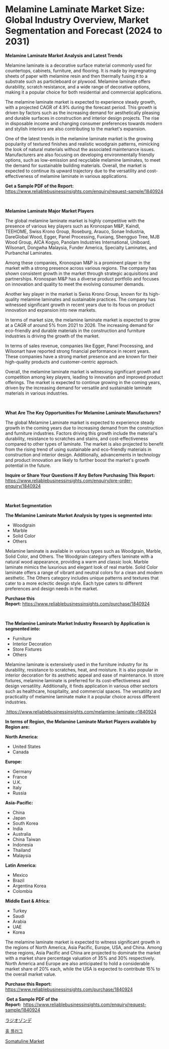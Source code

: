 <p><h1>Melamine Laminate Market Size: Global Industry Overview, Market Segmentation and Forecast (2024 to 2031)</h1></p><p><strong>Melamine Laminate Market Analysis and Latest Trends</strong></p>
<p><p>Melamine laminate is a decorative surface material commonly used for countertops, cabinets, furniture, and flooring. It is made by impregnating sheets of paper with melamine resin and then thermally fusing it to a substrate such as particleboard or plywood. Melamine laminate offers durability, scratch resistance, and a wide range of decorative options, making it a popular choice for both residential and commercial applications.</p><p>The melamine laminate market is expected to experience steady growth, with a projected CAGR of 4.9% during the forecast period. This growth is driven by factors such as the increasing demand for aesthetically pleasing and durable surfaces in construction and interior design projects. The rise in disposable income and changing consumer preferences towards modern and stylish interiors are also contributing to the market's expansion.</p><p>One of the latest trends in the melamine laminate market is the growing popularity of textured finishes and realistic woodgrain patterns, mimicking the look of natural materials without the associated maintenance issues. Manufacturers are also focusing on developing environmentally friendly options, such as low-emission and recyclable melamine laminates, to meet the demand for sustainable building materials. Overall, the market is expected to continue its upward trajectory due to the versatility and cost-effectiveness of melamine laminate in various applications.</p></p>
<p><strong>Get a Sample PDF of the Report:&nbsp;</strong> <a href="https://www.reliablebusinessinsights.com/enquiry/request-sample/1840924">https://www.reliablebusinessinsights.com/enquiry/request-sample/1840924</a></p>
<p>&nbsp;</p>
<p><strong>Melamine Laminate Major Market Players</strong></p>
<p><p>The global melamine laminate market is highly competitive with the presence of various key players such as Kronospan M&P, Kaindl, TEEHOME, Swiss Krono Group, Roseburg, Arauco, Sonae Industria, DareGlobal Wood, Egger, Panel Processing, Fuxiang, Shengguo Tree, MJB Wood Group, AICA Kogyo, Panolam Industries International, Uniboard, Wilsonart, Dongwha Malaysia, Funder America, Specialty Laminates, and Purbanchal Laminates.</p><p>Among these companies, Kronospan M&P is a prominent player in the market with a strong presence across various regions. The company has shown consistent growth in the market through strategic acquisitions and partnerships. Kronospan M&P has a diverse product portfolio and focuses on innovation and quality to meet the evolving consumer demands.</p><p>Another key player in the market is Swiss Krono Group, known for its high-quality melamine laminates and sustainable practices. The company has witnessed significant growth in recent years due to its focus on product innovation and expansion into new markets.</p><p>In terms of market size, the melamine laminate market is expected to grow at a CAGR of around 5% from 2021 to 2026. The increasing demand for eco-friendly and durable materials in the construction and furniture industries is driving the growth of the market.</p><p>In terms of sales revenue, companies like Egger, Panel Processing, and Wilsonart have reported strong financial performance in recent years. These companies have a strong market presence and are known for their high-quality products and customer-centric approach.</p><p>Overall, the melamine laminate market is witnessing significant growth and competition among key players, leading to innovation and improved product offerings. The market is expected to continue growing in the coming years, driven by the increasing demand for versatile and sustainable laminate materials in various industries.</p></p>
<p>&nbsp;</p>
<p><strong>What Are The Key Opportunities For Melamine Laminate Manufacturers?</strong></p>
<p><p>The global Melamine Laminate market is expected to experience steady growth in the coming years due to increasing demand from the construction and furniture industries. Factors driving this growth include the material's durability, resistance to scratches and stains, and cost-effectiveness compared to other types of laminate. The market is also projected to benefit from the rising trend of using sustainable and eco-friendly materials in construction and interior design. Additionally, advancements in technology and product innovation are likely to further boost the market's growth potential in the future.</p></p>
<p><strong>Inquire or Share Your Questions If Any Before Purchasing This Report:</strong> <a href="https://www.reliablebusinessinsights.com/enquiry/pre-order-enquiry/1840924">https://www.reliablebusinessinsights.com/enquiry/pre-order-enquiry/1840924</a></p>
<p>&nbsp;</p>
<p><strong>Market Segmentation</strong></p>
<p><strong>The Melamine Laminate Market Analysis by types is segmented into:</strong></p>
<p><ul><li>Woodgrain</li><li>Marble</li><li>Solid Color</li><li>Others</li></ul></p>
<p><p>Melamine laminate is available in various types such as Woodgrain, Marble, Solid Color, and Others. The Woodgrain category offers laminate with a natural wood appearance, providing a warm and classic look. Marble laminate mimics the luxurious and elegant look of real marble. Solid Color laminate offers a range of vibrant and neutral colors for a clean and modern aesthetic. The Others category includes unique patterns and textures that cater to a more eclectic design style. Each type caters to different preferences and design needs in the market.</p></p>
<p><strong>Purchase this Report:&nbsp;</strong><a href="https://www.reliablebusinessinsights.com/purchase/1840924">https://www.reliablebusinessinsights.com/purchase/1840924</a></p>
<p>&nbsp;</p>
<p><strong>The Melamine Laminate Market Industry Research by Application is segmented into:</strong></p>
<p><ul><li>Furniture</li><li>Interior Decoration</li><li>Store Fixtures</li><li>Others</li></ul></p>
<p><p>Melamine laminate is extensively used in the furniture industry for its durability, resistance to scratches, heat, and moisture. It is also popular in interior decoration for its aesthetic appeal and ease of maintenance. In store fixtures, melamine laminate is preferred for its cost-effectiveness and design versatility. Additionally, it finds application in various other sectors such as healthcare, hospitality, and commercial spaces. The versatility and practicality of melamine laminate make it a popular choice across different industries.</p></p>
<p><a href="https://www.reliablebusinessinsights.com/melamine-laminate-r1840924">&nbsp;https://www.reliablebusinessinsights.com/melamine-laminate-r1840924</a></p>
<p><strong>In terms of Region, the Melamine Laminate Market Players available by Region are:</strong></p>
<p>
    <p> <strong> North America: </strong>
        <ul>
            <li>United States</li>
            <li>Canada</li>
        </ul>
        </p> 
    <p> <strong> Europe: </strong>
        <ul>
            <li>Germany</li>
            <li>France</li>
            <li>U.K.</li>
            <li>Italy</li>
            <li>Russia</li>
        </ul>
        </p> 
    <p> <strong> Asia-Pacific: </strong>
        <ul>
            <li>China</li>
            <li>Japan</li>
            <li>South Korea</li>
            <li>India</li>
            <li>Australia</li>
            <li>China Taiwan</li>
            <li>Indonesia</li>
            <li>Thailand</li>
            <li>Malaysia</li>
        </ul>
        </p> 
    <p> <strong> Latin America: </strong>
        <ul>
            <li>Mexico</li>
            <li>Brazil</li>
            <li>Argentina Korea</li>
            <li>Colombia</li>
        </ul>
        </p> 
    <p> <strong> Middle East & Africa: </strong>
        <ul>
            <li>Turkey</li>
            <li>Saudi</li>
            <li>Arabia</li>
            <li>UAE</li>
            <li>Korea</li>
        </ul>
    </p>
    </p>
<p><p>The melamine laminate market is expected to witness significant growth in the regions of North America, Asia Pacific, Europe, USA, and China. Among these regions, Asia Pacific and China are projected to dominate the market with a market share percentage valuation of 35% and 30% respectively. North America and Europe are also anticipated to hold a considerable market share of 20% each, while the USA is expected to contribute 15% to the overall market value.</p></p>
<p><strong>Purchase this Report: </strong><a href="https://www.reliablebusinessinsights.com/purchase/1840924">https://www.reliablebusinessinsights.com/purchase/1840924</a></p>
<p>&nbsp;<strong>Get a Sample PDF of the Report:&nbsp;&nbsp;</strong><a href="https://www.reliablebusinessinsights.com/enquiry/request-sample/1840924">https://www.reliablebusinessinsights.com/enquiry/request-sample/1840924</a></p>
<p><strong></strong></p>
<p><p><a href="https://github.com/nxboeu02965442/Market-Research-Report-List-3/blob/main/47957682622.md">ラジオゾンデ</a></p><p><a href="https://github.com/mpodehpw07370073/Market-Research-Report-List-3/blob/main/39798336511.md">홀 플러그</a></p><p><a href="https://issuu.com/reportprime-2/docs/somatuline-market-size-2030.pptx">Somatuline Market</a></p></p>